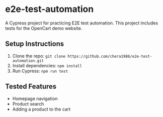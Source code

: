 # e2e-test-automation

A Cypress project for practicing E2E test automation. This project includes tests for the OpenCart demo website.

## Setup Instructions

1. Clone the repo: `git clone https://github.com/chera1986/e2e-test-automation.git`
2. Install dependencies: `npm install`
3. Run Cypress: `npm run test`

## Tested Features
- Homepage navigation
- Product search
- Adding a product to the cart